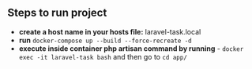 ## Steps to run project

 - **create a host name in your hosts file:** laravel-task.local
 - **run** `docker-compose up --build --force-recreate -d`
 - **execute inside container php artisan command by running** - `docker exec -it laravel-task bash` 
    and then go to `cd app/`